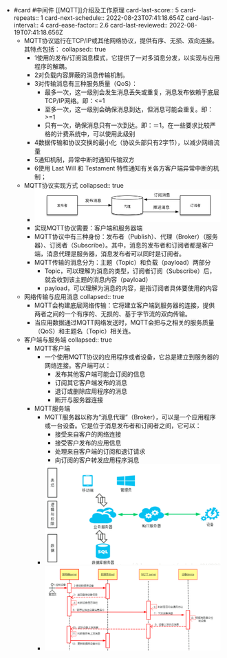 - #card #中间件 [[MQTT]]介绍及工作原理
  card-last-score:: 5
  card-repeats:: 1
  card-next-schedule:: 2022-08-23T07:41:18.654Z
  card-last-interval:: 4
  card-ease-factor:: 2.6
  card-last-reviewed:: 2022-08-19T07:41:18.656Z
	- MQTT协议运行在TCP/IP或其他网络协议，提供有序、无损、双向连接。其特点包括：
	  collapsed:: true
		- 1使用的发布/订阅消息模式，它提供了一对多消息分发，以实现与应用程序的解耦。
		- 2对负载内容屏蔽的消息传输机制。
		- 3对传输消息有三种服务质量（QoS）：
			- 最多一次，这一级别会发生消息丢失或重复，消息发布依赖于底层TCP/IP网络。即：<=1
			- 至多一次，这一级别会确保消息到达，但消息可能会重复。即：>=1
			- 只有一次，确保消息只有一次到达。即：＝1。在一些要求比较严格的计费系统中，可以使用此级别
		- 4数据传输和协议交换的最小化（协议头部只有2字节），以减少网络流量
		- 5通知机制，异常中断时通知传输双方
		- 6使用 Last Will 和 Testament 特性通知有关各方客户端异常中断的机制；
	- MQTT协议实现方式
	  collapsed:: true
		- ![image.png](../assets/image_1660894588535_0.png)
		- 实现MQTT协议需要：客户端和服务器端
		- MQTT协议中有三种身份：发布者（Publish）、代理（Broker）（服务器）、订阅者（Subscribe）。其中，消息的发布者和订阅者都是客户端，消息代理是服务器，消息发布者可以同时是订阅者。
		- MQTT传输的消息分为：主题（Topic）和负载（payload）两部分
			- Topic，可以理解为消息的类型，订阅者订阅（Subscribe）后，就会收到该主题的消息内容（payload）
			- payload，可以理解为消息的内容，是指订阅者具体要使用的内容
	- 网络传输与应用消息
	  collapsed:: true
		- MQTT会构建底层网络传输：它将建立客户端到服务器的连接，提供两者之间的一个有序的、无损的、基于字节流的双向传输。
		- 当应用数据通过MQTT网络发送时，MQTT会把与之相关的服务质量（QoS）和主题名（Topic）相关连。
	- 客户端与服务端
	  collapsed:: true
		- MQTT客户端
			- 一个使用MQTT协议的应用程序或者设备，它总是建立到服务器的网络连接。客户端可以：
				- 发布其他客户端可能会订阅的信息
				- 订阅其它客户端发布的消息
				- 退订或删除应用程序的消息
				- 断开与服务器连接
		- MQTT服务端
			- MQTT服务器以称为“消息代理”（Broker），可以是一个应用程序或一台设备。它是位于消息发布者和订阅者之间，它可以：
				- 接受来自客户的网络连接
				- 接受客户发布的应用信息
				- 处理来自客户端的订阅和退订请求
				- 向订阅的客户转发应用程序消息
			- ![image.png](../assets/image_1660894733669_0.png)
			- ![image.png](../assets/image_1660894745800_0.png)